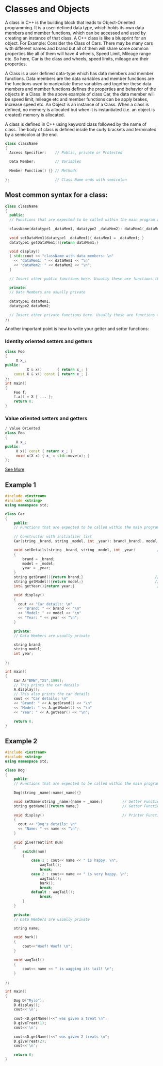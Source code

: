 # Classes and Objects

A class in C++ is the building block that leads to Object-Oriented programming. It is a user-defined data type, which holds its own data members and member functions, which can be accessed and used by creating an instance of that class. A C++ class is like a blueprint for an object.
For Example: Consider the Class of Cars. There may be many cars with different names and brand but all of them will share some common properties like all of them will have 4 wheels, Speed Limit, Mileage range etc. So here, Car is the class and wheels, speed limits, mileage are their properties.

A Class is a user defined data-type which has data members and member functions.
Data members are the data variables and member functions are the functions used to manipulate these variables and together these data members and member functions defines the properties and behavior of the objects in a Class.
In the above example of class Car, the data member will be speed limit, mileage etc and member functions can be apply brakes, increase speed etc.
An Object is an instance of a Class. When a class is defined, no memory is allocated but when it is instantiated (i.e. an object is created) memory is allocated.

A class is defined in C++ using keyword class followed by the name of class. The body of class is defined inside the curly brackets and terminated by a semicolon at the end.

```c++
class className
{
  Access Specifier:    // Public, private or Protected
  
  Data Member;         // Variables
  
  Member Function() {} // Methods
  
};                     // Class Name ends with semicolon
```

## Most common syntax for a class:

```c++
class className
{
  public:                                                                  
  // Functions that are expected to be called within the main program are generally public
  
  className(datatype1 _dataMem1, datatype2 _dataMem2): dataMem1(_dataMem1), dataMem2(_dataMem2) {}       // Constructor with initializer list
  
  void setDataMem1(datatype1 _dataMem1){ dataMem1 = _dataMem1; }             // Setter Function
  datatype1 getDataMem1(){return dataMem1;}                                  // Getter Function
  
  void display()                                                            // Printer Function
  { std::cout << "className with data members: \n"
    << "dataMem1: " << dataMem1 << "\n"
    << "dataMem2: " << dataMem2 << "\n";
  }
  
  // Insert other public functions here. Usually these are functions that require user interaction/input.
  
  private:
  // Data Members are usually private
  
  datatype1 dataMem1;                                                       
  datatype2 dataMem2;
  
  // Insert other private functions here. Usually these are functions that do not require user interaction/input.
};
```

Another important point is how to write your getter and setter functions:

### Identity oriented setters and getters
```c++
class Foo
{
     X x_;
public:
          X & x()       { return x_; }
    const X & x() const { return x_; }
};
int main()
{
    Foo f;
    f.x() = X { ... };
    return 0;
}
```
### Value oriented setters and getters
```c++
/ Value Oriented
class Foo
{
     X x_;
public:
     X x() const { return x_; }
     void x(X x) { x_ = std::move(x); }
};
```
[See More](https://stackoverflow.com/questions/51615363/how-to-write-c-getters-and-setters)

## Example 1

```c++
#include <iostream>
#include <string>
using namespace std;

class Car
{
    public:
    // Functions that are expected to be called within the main program are generally public
  
    // Constructor with initializer list
    Car(string _brand, string _model, int _year): brand(_brand), model(_model), year(_year) {}

    void setDetails(string _brand, string _model, int _year)          // Setter Function
    {
        brand = _brand;
        model = _model;
        year = _year;
    }
    string getBrand(){return brand;}                                 // Getter Function
    string getModel(){return model;}                                 // Getter Function
    int& getYear(){return year;}                                      // Getter Function

    void display()                                                      // Printer Function
    {
      cout << "Car details: \n"
      << "Brand: " << brand << "\n"
      << "Model: " << model << "\n"
      << "Year: " << year << "\n";
    }
  
    private:
    // Data Members are usually private

    string brand;
    string model;
    int year;
    
};

int main()
{
    Car A("BMW","X5",1999);
    // This prints the car details
    A.display();
    // This also prints the car details
    cout << "Car details: \n"
    << "Brand: " << A.getBrand() << "\n"
    << "Model: " << A.getModel() << "\n"
    << "Year: " << A.getYear() << "\n";
    
    return 0;
}
```
## Example 2
```c++
#include <iostream>
#include <string>
using namespace std;

class Dog
{
    public:
    // Functions that are expected to be called within the main program are generally public
  
    Dog(string _name):name(_name){}

    void setName(string _name){name = _name;}         // Setter Function
    string getName(){return name;}                    // Getter Function
    
    void display()                                    // Printer Function
    {
      cout << "Dog's details: \n"
      << "Name: " << name << "\n";
    }
    
    void giveTreat(int num)
    {
        switch(num)
        {
            case 1 : cout<< name << " is happy. \n";
                wagTail();
                break;
            case 2 : cout<< name << " is very happy. \n";
                wagTail();
                bark();
                break;
            default : wagTail();
                break;
        }
    }
    
    private:
    // Data Members are usually private

    string name;
    
    void bark()
    {
        cout<<"Woof! Woof! \n";
    }
    
    void wagTail()
    {
        cout<< name << " is wagging its tail! \n";
    }
    
};

int main()
{
    Dog D("Mylo");
    D.display();
    cout<<'\n';
    
    cout<<D.getName()<<" was given a treat \n";
    D.giveTreat(1);
    cout<<'\n';
    
    cout<<D.getName()<<" was given 2 treats \n";
    D.giveTreat(2);
    cout<<'\n';
    
    return 0;
}
```
